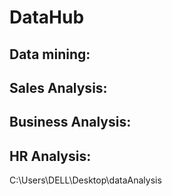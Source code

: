 # DataHub

## Data mining:
## Sales Analysis:
## Business Analysis:
## HR Analysis:
C:\Users\DELL\Desktop\dataAnalysis
